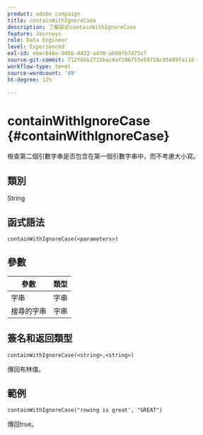 ```yaml
---
product: adobe campaign
title: containWithIgnoreCase
description: 了解函式containWithIgnoreCase
feature: Journeys
role: Data Engineer
level: Experienced
exl-id: ebec646e-9dbb-4432-a430-ab69fb7d75cf
source-git-commit: 712f66b2715bac0af206755e59728c95499fa110
workflow-type: tm+mt
source-wordcount: '49'
ht-degree: 12%

---
```


# containWithIgnoreCase {#containWithIgnoreCase}

檢查第二個引數字串是否包含在第一個引數字串中，而不考慮大小寫。

## 類別

String

## 函式語法

`containWithIgnoreCase(<parameters>)`

## 參數

| 參數 | 類型 |
|-----------|------------------|
| 字串 | 字串 |
| 搜尋的字串 | 字串 |

## 簽名和返回類型

`containWithIgnoreCase(<string>,<string>)`

傳回布林值。

## 範例

`containWithIgnoreCase("rowing is great', "GREAT")`

傳回true。
